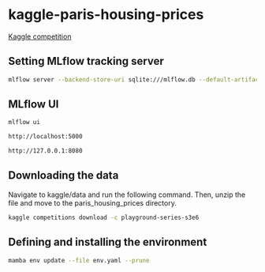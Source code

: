 # kaggle-paris-housing-prices

[Kaggle competition](https://www.kaggle.com/competitions/playground-series-s3e6/overview)

## Setting MLflow tracking server

```bash
mlflow server --backend-store-uri sqlite:///mlflow.db --default-artifact-root ./mlruns --host
```

## MLflow UI

```bash
mlflow ui
```

```bash
http://localhost:5000
```

```bash
http://127.0.0.1:8080
```

## Downloading the data

Navigate to kaggle/data and run the following command. Then, unzip the file and move to the paris_housing_prices directory.

```bash
kaggle competitions download -c playground-series-s3e6
```

## Defining and installing the environment

```bash
mamba env update --file env.yaml --prune
```
